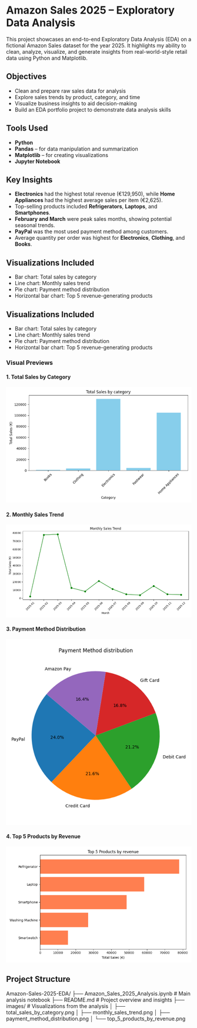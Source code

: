# Amazon Sales 2025 – Exploratory Data Analysis

This project showcases an end-to-end Exploratory Data Analysis (EDA) on a fictional Amazon Sales dataset for the year 2025. It highlights my ability to clean, analyze, visualize, and generate insights from real-world-style retail data using Python and Matplotlib.


##  Objectives
- Clean and prepare raw sales data for analysis
- Explore sales trends by product, category, and time
- Visualize business insights to aid decision-making
- Build an EDA portfolio project to demonstrate data analysis skills


## Tools Used
- **Python**  
- **Pandas** – for data manipulation and summarization  
- **Matplotlib** – for creating visualizations  
- **Jupyter Notebook**


## Key Insights

- **Electronics** had the highest total revenue (€129,950), while **Home Appliances** had the highest average sales per item (€2,625).
- Top-selling products included **Refrigerators**, **Laptops**, and **Smartphones**.
- **February and March** were peak sales months, showing potential seasonal trends.
- **PayPal** was the most used payment method among customers.
- Average quantity per order was highest for **Electronics**, **Clothing**, and **Books**.


## Visualizations Included
- Bar chart: Total sales by category  
- Line chart: Monthly sales trend  
- Pie chart: Payment method distribution  
- Horizontal bar chart: Top 5 revenue-generating products

##  Visualizations Included
- Bar chart: Total sales by category  
- Line chart: Monthly sales trend  
- Pie chart: Payment method distribution  
- Horizontal bar chart: Top 5 revenue-generating products

###  Visual Previews

#### 1. Total Sales by Category
![Total Sales by Category](images/total_sales_by_category.png)

#### 2. Monthly Sales Trend
![Monthly Sales Trend](images/monthly_sales_trend.png)

#### 3. Payment Method Distribution
![Payment Method Distribution](images/payment_method_distribution.png)

#### 4. Top 5 Products by Revenue
![Top 5 Products by Revenue](images/top_5_products_by_revenue.png)

## Project Structure
Amazon-Sales-2025-EDA/
├── Amazon_Sales_2025_Analysis.ipynb # Main analysis notebook
├── README.md # Project overview and insights
├── images/ # Visualizations from the analysis
│ ├── total_sales_by_category.png
│ ├── monthly_sales_trend.png
│ ├── payment_method_distribution.png
│ └── top_5_products_by_revenue.png




